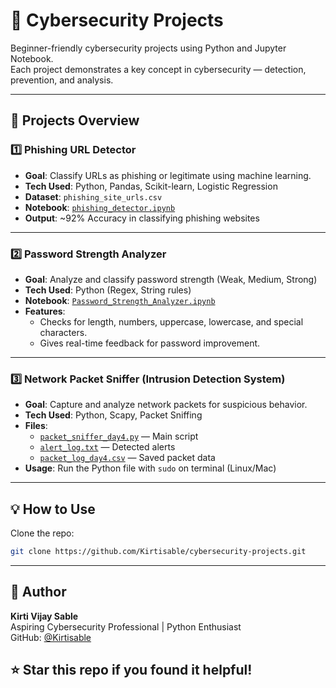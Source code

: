 # 🔐 Cybersecurity Projects

Beginner-friendly cybersecurity projects using Python and Jupyter Notebook.  
Each project demonstrates a key concept in cybersecurity — detection, prevention, and analysis.

---

## 📁 Projects Overview

### 1️⃣ Phishing URL Detector
- **Goal**: Classify URLs as phishing or legitimate using machine learning.
- **Tech Used**: Python, Pandas, Scikit-learn, Logistic Regression
- **Dataset**: `phishing_site_urls.csv`  
- **Notebook**: [`phishing_detector.ipynb`](./phishing_detector.ipynb)
- **Output**: ~92% Accuracy in classifying phishing websites

---

### 2️⃣ Password Strength Analyzer
- **Goal**: Analyze and classify password strength (Weak, Medium, Strong)
- **Tech Used**: Python (Regex, String rules)
- **Notebook**: [`Password_Strength_Analyzer.ipynb`](./Password_Strength_Analyzer.ipynb)
- **Features**:
  - Checks for length, numbers, uppercase, lowercase, and special characters.
  - Gives real-time feedback for password improvement.

---

### 3️⃣ Network Packet Sniffer (Intrusion Detection System)
- **Goal**: Capture and analyze network packets for suspicious behavior.
- **Tech Used**: Python, Scapy, Packet Sniffing
- **Files**:
  - [`packet_sniffer_day4.py`](./packet_sniffer_day4.py) — Main script
  - [`alert_log.txt`](./alert_log.txt) — Detected alerts
  - [`packet_log_day4.csv`](./packet_log_day4.csv) — Saved packet data
- **Usage**: Run the Python file with `sudo` on terminal (Linux/Mac)

---

## 💡 How to Use
Clone the repo:
```bash
git clone https://github.com/Kirtisable/cybersecurity-projects.git
```

---

## 📌 Author
**Kirti Vijay Sable**  
Aspiring Cybersecurity Professional | Python Enthusiast  
GitHub: [@Kirtisable](https://github.com/Kirtisable)

## ⭐ Star this repo if you found it helpful!

